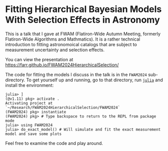 # Fitting Hierarchical Bayesian Models With Selection Effects in Astronomy

This is a talk that I gave at FWAM (Flatiron-Wide Autumn Meeting, formerly
Flatiron-Wide Algorithms and Mathmatics).  It is a rather technical introduction
to fitting astronomoical catalogs that are subject to measurement uncertainty
and selection effects.

You can view the presentation at https://farr.github.io/FWAM2024HierarchicalSelection/

The code for fitting the models I discuss in the talk is in the `FWAM2024`
sub-directory.  To get yourself up and running, go to that directory, run
[`julia`](https://julialang.org) and install the environment:
```julia-repl
julia> ]
(@v1.11) pkg> activate .
Activating project at `~/Research/FWAM2024HierarchicalSelection/FWAM2024`
(FWAM2024) pkg> instantiate
(FWAM2024) pkg> # Type backspace to return to the REPL from package mode
julia> using FWAM2024
julia> do_exact_model() # Will simulate and fit the exact measurement model and save some plots
```
Feel free to examine the code and play around.